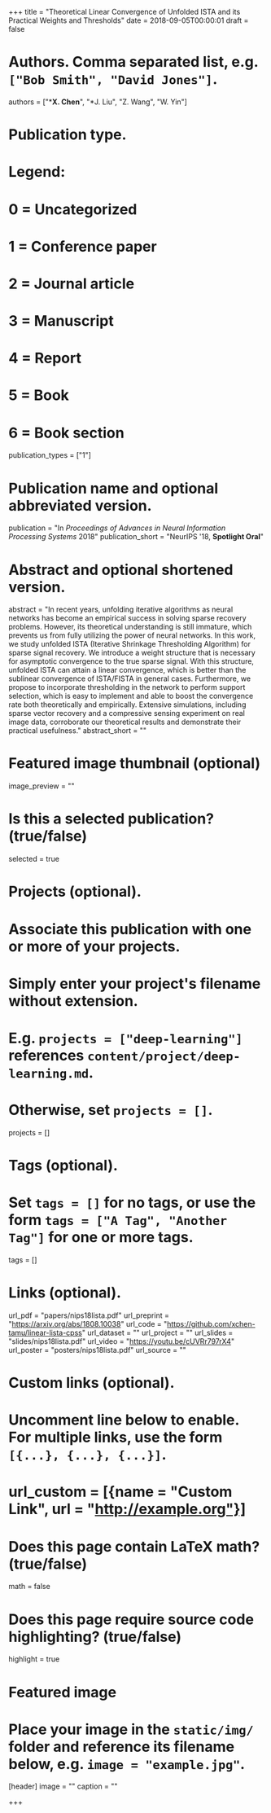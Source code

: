+++
title = "Theoretical Linear Convergence of Unfolded ISTA and its Practical Weights and Thresholds"
date = 2018-09-05T00:00:01
draft = false

# Authors. Comma separated list, e.g. `["Bob Smith", "David Jones"]`.
authors = ["***X. Chen**", "*J. Liu", "Z. Wang", "W. Yin"]

# Publication type.
# Legend:
# 0 = Uncategorized
# 1 = Conference paper
# 2 = Journal article
# 3 = Manuscript
# 4 = Report
# 5 = Book
# 6 = Book section
publication_types = ["1"]

# Publication name and optional abbreviated version.
publication = "In *Proceedings of Advances in Neural Information Processing Systems* 2018"
publication_short = "NeurIPS '18, **Spotlight Oral**"

# Abstract and optional shortened version.
abstract = "In recent years, unfolding iterative algorithms as neural networks has become an empirical success in solving sparse recovery problems. However, its theoretical understanding is still immature, which prevents us from fully utilizing the power of neural networks. In this work, we study unfolded ISTA (Iterative Shrinkage Thresholding Algorithm) for sparse signal recovery. We introduce a weight structure that is necessary for asymptotic convergence to the true sparse signal. With this structure, unfolded ISTA can attain a linear convergence, which is better than the sublinear convergence of ISTA/FISTA in general cases. Furthermore, we propose to incorporate thresholding in the network to perform support selection, which is easy to implement and able to boost the convergence rate both theoretically and empirically. Extensive simulations, including sparse vector recovery and a compressive sensing experiment on real image data, corroborate our theoretical results and demonstrate their practical usefulness."
abstract_short = ""

# Featured image thumbnail (optional)
image_preview = ""

# Is this a selected publication? (true/false)
selected = true

# Projects (optional).
#   Associate this publication with one or more of your projects.
#   Simply enter your project's filename without extension.
#   E.g. `projects = ["deep-learning"]` references `content/project/deep-learning.md`.
#   Otherwise, set `projects = []`.
projects = []

# Tags (optional).
#   Set `tags = []` for no tags, or use the form `tags = ["A Tag", "Another Tag"]` for one or more tags.
tags = []

# Links (optional).
url_pdf = "papers/nips18lista.pdf"
url_preprint = "https://arxiv.org/abs/1808.10038"
url_code = "https://github.com/xchen-tamu/linear-lista-cpss"
url_dataset = ""
url_project = ""
url_slides = "slides/nips18lista.pdf"
url_video = "https://youtu.be/cUVRr797rX4"
url_poster = "posters/nips18lista.pdf"
url_source = ""

# Custom links (optional).
#   Uncomment line below to enable. For multiple links, use the form `[{...}, {...}, {...}]`.
# url_custom = [{name = "Custom Link", url = "http://example.org"}]

# Does this page contain LaTeX math? (true/false)
math = false

# Does this page require source code highlighting? (true/false)
highlight = true

# Featured image
# Place your image in the `static/img/` folder and reference its filename below, e.g. `image = "example.jpg"`.
[header]
image = ""
caption = ""

+++
